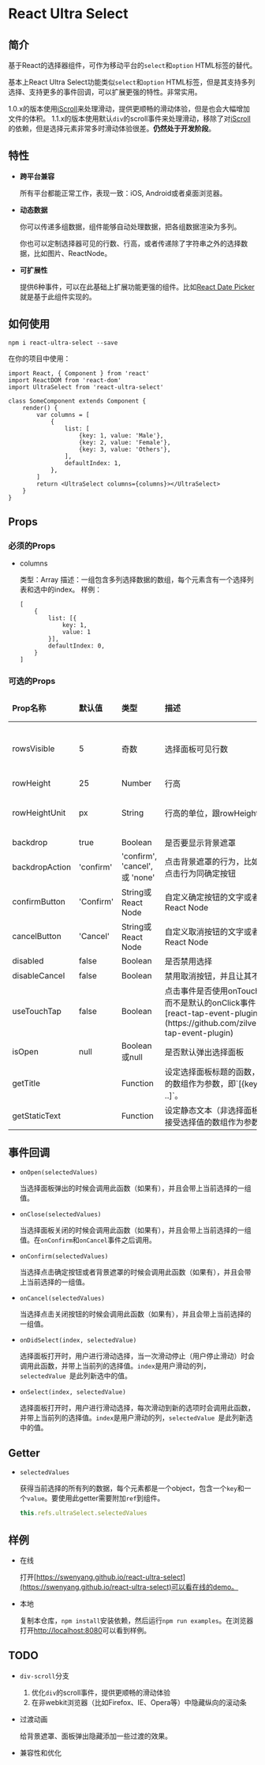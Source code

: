 # React Ultra Select

## 简介

基于React的选择器组件，可作为移动平台的`select`和`option` HTML标签的替代。

基本上React Ultra Select功能类似`select`和`option` HTML标签，但是其支持多列选择、支持更多的事件回调，可以扩展更强的特性。非常实用。

1.0.x的版本使用[iScroll](http://iscrolljs.com/)来处理滑动，提供更顺畅的滑动体验，但是也会大幅增加文件的体积。
1.1.x的版本使用默认`div`的scroll事件来处理滑动，移除了对[iScroll](http://iscrolljs.com/)的依赖，但是选择元素非常多时滑动体验很差。**仍然处于开发阶段**。

## 特性

- **跨平台兼容**

	所有平台都能正常工作，表现一致：iOS, Android或者桌面浏览器。

- **动态数据**

	你可以传递多组数据，组件能够自动处理数据，把各组数据渲染为多列。

	你也可以定制选择器可见的行数、行高，或者传递除了字符串之外的选择数据，比如图片、ReactNode。

- **可扩展性**

	提供6种事件，可以在此基础上扩展功能更强的组件。比如[React Date Picker](https://github.com/swenyang/react-date-picker)就是基于此组件实现的。

## 如何使用

```  
npm i react-ultra-select --save
```

在你的项目中使用：
```  
import React, { Component } from 'react'
import ReactDOM from 'react-dom'
import UltraSelect from 'react-ultra-select'

class SomeComponent extends Component {
	render() {
	    var columns = [
            {
                list: [
                    {key: 1, value: 'Male'},
                    {key: 2, value: 'Female'},
                    {key: 3, value: 'Others'},
                ],
                defaultIndex: 1,
            },
        ]
		return <UltraSelect columns={columns}></UltraSelect>
	}
}
```

## Props

### 必须的Props

- columns

	类型：Array
	描述：一组包含多列选择数据的数组，每个元素含有一个选择列表和选中的index。
	样例：

	```  
	[
	    {
	        list: [{
	            key: 1,
	            value: 1
	        }],
	        defaultIndex: 0,
	    }
	]
	```

### 可选的Props

<table>
    <thead>
        <tr>
            <td><b>Prop名称</b></td>
            <td><b>默认值</b></td>
            <td><b>类型</b></td>
            <td><b>描述</b></td>
            <td><b>样例</b></td>
        </tr>
    </thead>
    <tbody>
        <tr>
            <td>rowsVisible</td>
            <td>5</td>
            <td>奇数</td>
            <td>选择面板可见行数</td>
            <td>3, 5, 7, 9 等</td>
        </tr>
        <tr>
            <td>rowHeight</td>
            <td>25</td>
            <td>Number</td>
            <td>行高</td>
            <td></td>
        </tr>
        <tr>
            <td>rowHeightUnit</td>
            <td>px</td>
            <td>String</td>
            <td>行高的单位，跟rowHeight一起工作</td>
            <td>px, em, rem 等</td>
        </tr>
        <tr>
            <td>backdrop</td>
            <td>true</td>
            <td>Boolean</td>
            <td>是否要显示背景遮罩</td>
            <td></td>
        </tr>
        <tr>
            <td>backdropAction</td>
            <td>'confirm'</td>
            <td>'confirm', 'cancel', 或 'none'</td>
            <td>点击背景遮罩的行为，比如confirm为点击行为同确定按钮</td>
            <td></td>
        </tr>
        <tr>
            <td>confirmButton</td>
            <td>'Confirm'</td>
            <td>String或React Node</td>
            <td>自定义确定按钮的文字或者直接用React Node</td>
            <td></td>
        </tr>
        <tr>
            <td>cancelButton</td>
            <td>'Cancel'</td>
            <td>String或React Node</td>
            <td>自定义取消按钮的文字或者直接用React Node </td>
            <td></td>
        </tr>
        <tr>
            <td>disabled</td>
            <td>false</td>
            <td>Boolean</td>
            <td>是否禁用选择</td>
            <td></td>
        </tr>
        <tr>
            <td>disableCancel</td>
            <td>false</td>
            <td>Boolean</td>
            <td>禁用取消按钮，并且让其不可见</td>
            <td></td>
        </tr>
        <tr>
            <td>useTouchTap</td>
            <td>false</td>
            <td>Boolean</td>
            <td>点击事件是否使用onTouchTap事件，而不是默认的onClick事件，需要引用[react-tap-event-plugin](https://github.com/zilverline/react-tap-event-plugin)</td>
            <td></td>
        </tr>
        <tr>
            <td>isOpen</td>
            <td>null</td>
            <td>Boolean或null</td>
            <td>是否默认弹出选择面板</td>
            <td></td>
        </tr>
        <tr>
            <td>getTitle</td>
            <td></td>
            <td>Function</td>
            <td>设定选择面板标题的函数，接受选择值的数组作为参数，即`[{key, value}, ..]`。</td>
            <td></td>
        </tr>
        <tr>
            <td>getStaticText</td>
            <td></td>
            <td>Function</td>
            <td>设定静态文本（非选择面板）的函数，接受选择值的数组作为参数。 </td>
            <td></td>
        </tr>
    </tbody>
</table>

## 事件回调

- `onOpen(selectedValues)`

    当选择面板弹出的时候会调用此函数（如果有），并且会带上当前选择的一组值。

- `onClose(selectedValues)`

    当选择面板关闭的时候会调用此函数（如果有），并且会带上当前选择的一组值。在`onConfirm`和`onCancel`事件之后调用。

- `onConfirm(selectedValues)`

    当选择点击确定按钮或者背景遮罩的时候会调用此函数（如果有），并且会带上当前选择的一组值。

- `onCancel(selectedValues)`

    当选择点击关闭按钮的时候会调用此函数（如果有），并且会带上当前选择的一组值。

- `onDidSelect(index, selectedValue)`

    选择面板打开时，用户进行滑动选择，当一次滑动停止（用户停止滑动）时会调用此函数，并带上当前列的选择值。`index`是用户滑动的列，`selectedValue `是此列新选中的值。

- `onSelect(index, selectedValue)`

    选择面板打开时，用户进行滑动选择，每次滑动到新的选项时会调用此函数，并带上当前列的选择值。`index`是用户滑动的列，`selectedValue `是此列新选中的值。

## Getter

- `selectedValues`

	获得当前选择的所有列的数据，每个元素都是一个object，包含一个`key`和一个`value`。要使用此getter需要附加`ref`到组件。

	```js
	this.refs.ultraSelect.selectedValues
	```

## 样例

- 在线

	打开[https://swenyang.github.io/react-ultra-select](https://swenyang.github.io/react-ultra-select)可以看在线的demo。

- 本地

	复制本仓库，`npm install`安装依赖，然后运行`npm run examples`。在浏览器打开[http://localhost:8080](http://localhost:8080)可以看到样例。

## TODO

- `div-scroll`分支

	1. 优化`div`的scroll事件，提供更顺畅的滑动体验
	2. 在非webkit浏览器（比如Firefox、IE、Opera等）中隐藏纵向的滚动条

- 过渡动画

	给背景遮罩、面板弹出隐藏添加一些过渡的效果。

- 兼容性和优化

